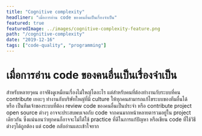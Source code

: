 ```yaml
---
title: "Cognitive complexity"  
headliner: "เมื่อการอ่าน code ของคนอื่นเป็นเรื่องจำเป็น"  
featured: true  
featuredImage: ../images/cognitive-complexity-feature.png 
path: "/cognitive-complexity"  
date: "2019-12-16"  
tags: ["code-quality", "programming"]
---
```


# เมื่อการอ่าน code ของคนอื่นเป็นเรื่องจำเป็น

สำหรับหลายๆคน อาจฟังดูเหมือนเรื่องไม่ใหญ่โตอะไร 
แต่สำหรับคนที่ต้องทำงานกับระบบที่คน contribute เยอะๆ
ทำงานกับบริษัทใหญ่ที่มี culture ให้ทุกคนสามารถแก้ไขระบบของทีมอื่นได้
หรือ เป็นทีมเจ้าของระบบที่ต้อง review code ของคนอื่นเป็นประจำ
หรือ contribute project open source ต่างๆ
อาจจะประสบพบเจอกับ code จากคนมากหน้าหลายตารวมอยู่ใน project เดียวกัน
ซึ่งแน่นอนว่าทุกคนก็อาจจะไม่ได้ใช้ practice ที่ดีในการแก้ปัญหา
หรือเขียน code ที่ใช้วิธีต่างๆได้ถูกต้อง แต่ code กลับอ่านและเข้าใจยาก

